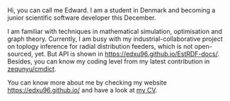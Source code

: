 Hi, you can call me Edward. I am a student in Denmark and becoming a junior scientific software developer this December.

I am familiar with techniques in mathematical simulation, optimisation and graph theory. Currently, I am busy with my industrial-collaborative project on toplogy inference for radial distribution feeders, which is not open-sourced, yet. But API is shown in https://edxu96.github.io/EstRDF-docs/. Besides, you can know my coding level from my latest contribution in [zequnyu/cmdict](https://github.com/zequnyu/cmdict).

You can know more about me by checking my website https://edxu96.github.io/ and have a look at [my CV](https://edxu96.github.io/CV.pdf).
